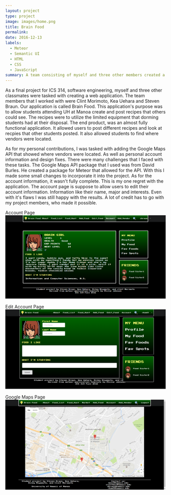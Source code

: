 ```yaml
---
layout: project
type: project
image: images/home.png
title: Brain Food
permalink:
date: 2016-12-13
labels:
  - Meteor
  - Semantic UI
  - HTML
  - CSS
  - JavaScript
summary: A team consisting of myself and three other members created a web application.
---
```


As a final project for ICS 314, software engineering, myself and three other classmates were tasked with creating a web application. The team members that I worked with were Clint Morimoto, Kea Uehara and Steven Braun. Our application is called Brain Food. This application's purpose was to allow students attending UH at Manoa create and post recipes that others could see. The recipes were to utilize the limited equipment that dorming students had at their disposal. The end product, was an almost fully functional application. It allowed users to post different recipes and look at recpies that other students posted. It also allowed students to find where vendors were located.

As for my personal contributions, I was tasked with adding the Google Maps API that showed where vendors were located. As well as personal account information and design fixes. There were many challenges that I faced with these tasks. The Google Maps API package that I used was from David Burles. He created a package for Meteor that allowed for the API. With this I made some small changes to incorporate it into the project. As for the account information, it wasn't fully complete. This is my one regret with the application. The account page is suppose to allow users to edit their account information. Information like their name, major and interests. Even with it's flaws I was still happy with the results. A lot of credit has to go with my project members, who made it possible.

Account Page
<img class = "ui floated image" src = "../images/account.png"> 

Edit Account Page
<img class = "ui flaoted image" src = "../images/edit-account.png"> 

Google Maps Page
<img class = "ui floated image" src = "../images/maps.png">

